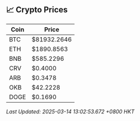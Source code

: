 ## 📈 Crypto Prices

| Coin | Price |
| ---- | ----- |
| BTC | $81932.2646 |
| ETH | $1890.8563 |
| BNB | $585.2296 |
| CRV | $0.4000 |
| ARB | $0.3478 |
| OKB | $42.2228 |
| DOGE | $0.1690 |

_Last Updated: 2025-03-14 13:02:53.672 +0800 HKT_